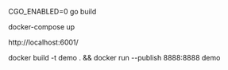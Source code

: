 CGO_ENABLED=0 go build

docker-compose up

http://localhost:6001/

docker build -t demo . && docker run --publish 8888:8888 demo
